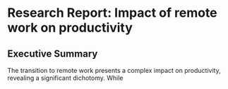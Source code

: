 # Research Report: Impact of remote work on productivity

## Executive Summary
The transition to remote work presents a complex impact on productivity, revealing a significant dichotomy. While